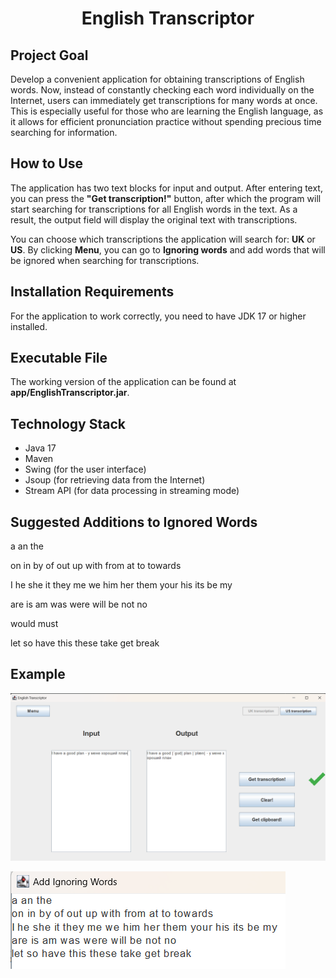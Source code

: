 <h1 align="center">English Transcriptor</h1>

## Project Goal

Develop a convenient application for obtaining transcriptions of English words. Now, instead of constantly checking each word individually on the Internet, users can immediately get transcriptions for many words at once. This is especially useful for those who are learning the English language, as it allows for efficient pronunciation practice without spending precious time searching for information.

## How to Use

The application has two text blocks for input and output. After entering text, you can press the **"Get transcription!"** button, after which the program will start searching for transcriptions for all English words in the text. As a result, the output field will display the original text with transcriptions.

You can choose which transcriptions the application will search for: **UK** or **US**. By clicking **Menu**, you can go to **Ignoring words** and add words that will be ignored when searching for transcriptions.

## Installation Requirements

For the application to work correctly, you need to have JDK 17 or higher installed.

## Executable File

The working version of the application can be found at **app/EnglishTranscriptor.jar**.

## Technology Stack

- Java 17
- Maven
- Swing (for the user interface)
- Jsoup (for retrieving data from the Internet)
- Stream API (for data processing in streaming mode)

## Suggested Additions to Ignored Words

a an the

on in by of out up with from at to towards

I he she it they me we him her them your his its be my

are is am was were will be not no

would must

let so have this these take get break

## Example

![Main Frame](assets/appScreen1.png)

![Frame for ignoring words](assets/appScreen2.png)
